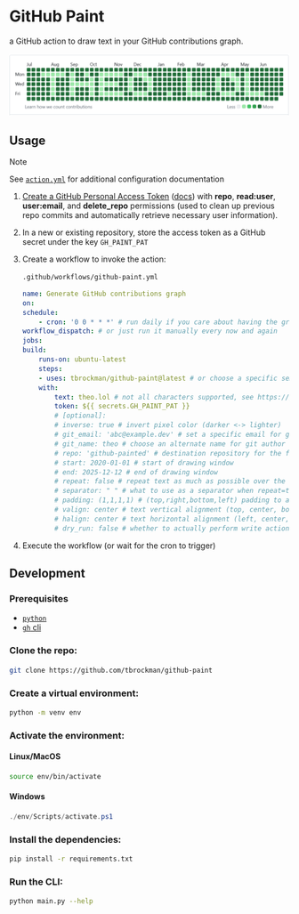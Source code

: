 # GitHub Paint
a GitHub action to draw text in your GitHub contributions graph.

![example contribution graph](./assets/example.png)

## Usage

> [!NOTE] 
> See [`action.yml`](./action.yml) for additional configuration documentation

1. [Create a GitHub Personal Access Token](https://github.com/settings/tokens) ([docs](https://docs.github.com/en/authentication/keeping-your-account-and-data-secure/managing-your-personal-access-tokens])) with **repo**, **read:user**, **user:email**, and **delete_repo** permissions (used to clean up previous repo commits and automatically retrieve necessary user information).
1. In a new or existing repository, store the access token as a GitHub secret under the key `GH_PAINT_PAT`
1. Create a workflow to invoke the action:

    `.github/workflows/github-paint.yml`
    ```yml
    name: Generate GitHub contributions graph
    on: 
    schedule:
        - cron: '0 0 * * *' # run daily if you care about having the graph coloring up-to-date
    workflow_dispatch: # or just run it manually every now and again
    jobs:
    build:
        runs-on: ubuntu-latest
        steps:
        - uses: tbrockman/github-paint@latest # or choose a specific semver (ex. tbrockman/github-paint@v1.0.1)
        with:
            text: theo.lol # not all characters supported, see https://github.com/nitram509/nitram-micro-font
            token: ${{ secrets.GH_PAINT_PAT }}
            # [optional]:
            # inverse: true # invert pixel color (darker <-> lighter)
            # git_email: 'abc@example.dev' # set a specific email for git author attribution (defaults to token user primary email)
            # git_name: theo # choose an alternate name for git author contribution (defaults to token user name)
            # repo: 'github-painted' # destination repository for the filler commits
            # start: 2020-01-01 # start of drawing window
            # end: 2025-12-12 # end of drawing window
            # repeat: false # repeat text as much as possible over the window
            # separator: " " # what to use as a separator when repeat=true
            # padding: (1,1,1,1) # (top,right,bottom,left) padding to add to the window (will clip content if necessary)
            # valign: center # text vertical alignment (top, center, bottom)
            # halign: center # text horizontal alignment (left, center, right)
            # dry_run: false # whether to actually perform write actions (manage commits or repos)
    ```
1. Execute the workflow (or wait for the cron to trigger)


## Development

### Prerequisites

* [`python`](https://www.python.org/downloads/)
* [`gh` cli](https://cli.github.com/)

### Clone the repo:

```bash
git clone https://github.com/tbrockman/github-paint
```

### Create a virtual environment:
```bash
python -m venv env
```

### Activate the environment:

#### Linux/MacOS
```bash
source env/bin/activate
```

#### Windows
```powershell
./env/Scripts/activate.ps1
```

### Install the dependencies:

```bash
pip install -r requirements.txt
```

### Run the CLI:

```bash
python main.py --help
```